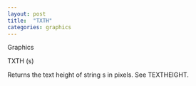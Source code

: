 ```yaml
---
layout: post
title:  "TXTH"
categories: graphics
---
```

Graphics

TXTH (s)

Returns the text height of string s in pixels. See TEXTHEIGHT.

